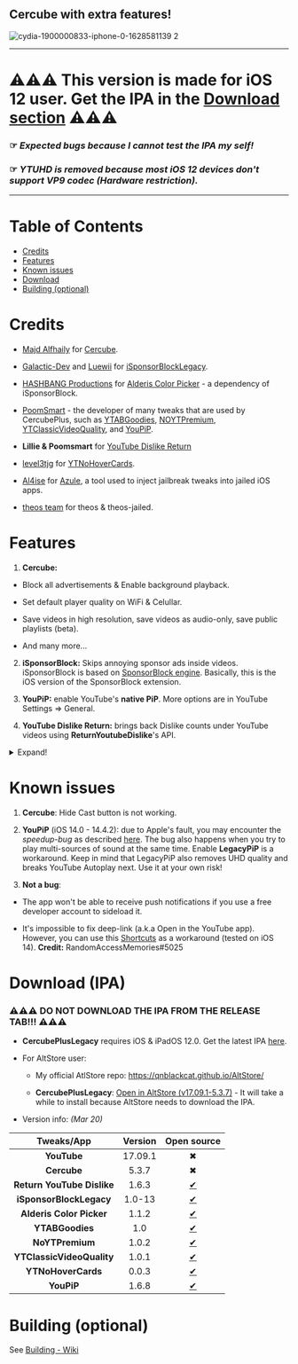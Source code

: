 ## Cercube with extra features!

![cydia-1900000833-iphone-0-1628581139 2](https://user-images.githubusercontent.com/52943116/135557251-f4be8ccf-8f0b-4d19-9fcf-6c9544aba281.PNG)
***
# ⚠️⚠️⚠️ This version is made for iOS 12 user. Get the IPA in the [Download section](#download-ipa) ⚠️⚠️⚠️
### ☞ _Expected bugs because I cannot test the IPA my self!_
### ☞ _YTUHD is removed because most iOS 12 devices don't support VP9 codec (Hardware restriction)._
***

# Table of Contents
* [Credits](#credits)
* [Features](#features)
* [Known issues](#known-issues)
* [Download](#download-ipa)
* [Building (optional)](#building-optional)


# Credits

- [Majd Alfhaily](https://twitter.com/freemanrepo?s=21) for [Cercube](https://apt.alfhaily.me/depiction/FDXO5R).

- [Galactic-Dev](https://github.com/Galactic-Dev) and [Luewii](https://github.com/Luewii) for [iSponsorBlockLegacy](https://github.com/Galactic-Dev/iSponsorBlockLegacy).

- [HASHBANG Productions](https://github.com/hbang) for [Alderis Color Picker](https://github.com/hbang/Alderis) - a dependency of iSponsorBlock.

- [PoomSmart](https://twitter.com/poomsmart?s=21) - the developer of many tweaks that are used by CercubePlus, such as [YTABGoodies](https://poomsmart.github.io/repo/depictions/ytabgoodies.html), [NOYTPremium](https://poomsmart.github.io/repo/depictions/noytpremium.html), [YTClassicVideoQuality](https://poomsmart.github.io/repo/depictions/ytclassicvideoquality.html), and [YouPiP](https://poomsmart.github.io/repo/depictions/youpip.html).

- **Lillie & Poomsmart** for [YouTube Dislike Return](https://github.com/PoomSmart/Return-YouTube-Dislikes)

- [level3tjg](https://twitter.com/level3tjg?s=21) for [YTNoHoverCards](https://github.com/level3tjg/YTNoHoverCards).

- [Al4ise](https://github.com/Al4ise) for [Azule](https://github.com/Al4ise/Azule), a tool used to inject jailbreak tweaks into jailed iOS apps.

- [theos team](https://github.com/theos/theos) for theos & theos-jailed.


# Features

1. **Cercube:**

- Block all advertisements & Enable background playback.

- Set default player quality on WiFi & Celullar.

- Save videos in high resolution, save videos as audio-only, save public playlists (beta).

- And many more...

2. **iSponsorBlock:** Skips annoying sponsor ads inside videos. iSponsorBlock is based on [SponsorBlock engine](https://sponsor.ajay.app/). Basically, this is the iOS version of the SponsorBlock extension.

3. **YouPiP:** enable YouTube's **native PiP**. More options are in YouTube Settings => General.

4. **YouTube Dislike Return:** brings back Dislike counts under YouTube videos using **ReturnYoutubeDislike**'s API.

<details>
  <summary>Expand!</summary>

5. **YTClassicVideoQuality:** since YouTube v16.xx, you need one more step to change the video quality. YTClassicVideoQuality brings back the old video quality selector, which is a lot better than the new one.

6. **YTNoHoverCards:** offer an option to enable/disable the annoying suggested videos show up at the end of the videos.

7. **YTABGoodies:** allow you to disable some YouTube A/B testing features. It is a combination of several tweaks, such as:

- YouAreThere: disable "Video paused. Continue watching?" popup in the YouTube app when you play a long video.

- YouRememberCaption: make YouTube remember your video caption setting (if not already).

- YTNoCheckLocalNetwork: block the Local Network permission popup.

8. **NOYTPremium:** remove YouTube Premium upsell alerts.
</details>


# Known issues

1. **Cercube**: Hide Cast button is not working.

2. **YouPiP** (iOS 14.0 - 14.4.2): due to Apple's fault, you may encounter the *speedup-bug* as described [here](https://drive.google.com/file/d/1NKdv1fr_KRWgD8nhkMDfG2eLBnbdeVtX/view?usp=sharing). The bug also happens when you try to play multi-sources of sound at the same time. Enable **LegacyPiP** is a workaround. Keep in mind that LegacyPiP also removes UHD quality and breaks YouTube Autoplay next. Use it at your own risk!

3. **Not a bug**: 

- The app won't be able to receive push notifications if you use a free developer account to sideload it. 

- It's impossible to fix deep-link (a.k.a Open in the YouTube app). However, you can use this [Shortcuts](https://shortcutsgallery.com/shortcuts/open-in-youtube/) as a workaround (tested on iOS 14). **Credit:** RandomAccessMemories#5025


# Download (IPA)
### ⚠️⚠️⚠️ DO NOT DOWNLOAD THE IPA FROM THE RELEASE TAB!!! ⚠️⚠️⚠️

- **CercubePlusLegacy** requires iOS & iPadOS 12.0. Get the latest IPA [here](https://27man-my.sharepoint.com/:u:/g/personal/qn____27man_onmicrosoft_com/ETNpuzVOPd5BgTR_UNkeOkcBuH6FckLjOwgnTtHxOQNHbw?e=ih4HdH). 

- For AltStore user: 
  - My official AtlStore repo: https://qnblackcat.github.io/AltStore/

  - **CercubePlusLegacy**: [Open in AltStore (v17.09.1-5.3.7)](https://tinyurl.com/2ex4m7mv) - It will take a while to install because AltStore needs to download the IPA.

- Version info: _(Mar 20)_

| **Tweaks/App** | **Version** | **Open source** |
| :------------: | :----------:| :-------------: |
| **YouTube** | 17.09.1 | ✖︎ |
| **Cercube** | 5.3.7 | ✖︎ |
| **Return YouTube Dislike** | 1.6.3 | [✔︎](https://github.com/PoomSmart/Return-YouTube-Dislikes) |
| **iSponsorBlockLegacy** | 1.0-13 | [✔︎](https://github.com/Galactic-Dev/iSponsorBlockLegacy) |
| **Alderis Color Picker** | 1.1.2| [✔︎](https://github.com/hbang/Alderis) |
| **YTABGoodies** | 1.0 | [✔︎](https://poomsmart.github.io/repo/depictions/ytabgoodies.html) |
| **NoYTPremium** | 1.0.2 | [✔︎](https://github.com/PoomSmart/NoYTPremium) |
| **YTClassicVideoQuality** | 1.0.1 | [✔︎](https://github.com/PoomSmart/YTClassicVideoQuality) |
| **YTNoHoverCards** | 0.0.3 | [✔︎](https://github.com/level3tjg/YTNoHoverCards) |
| **YouPiP** | 1.6.8 | [✔︎](https://github.com/PoomSmart/YouPiP) |


# Building (optional)

See [Building - Wiki](https://github.com/qnblackcat/CercubePlus/wiki/Building)
